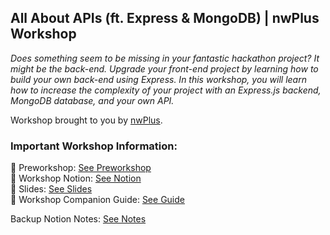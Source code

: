 ## All About APIs (ft. Express & MongoDB)  | nwPlus Workshop


_Does something seem to be missing in your fantastic hackathon project? It might be the back-end. Upgrade your front-end project by learning how to build your own back-end using Express. In this workshop, you will learn how to increase the complexity of your project with an Express.js backend, MongoDB database, and your own API._

Workshop brought to you by [nwPlus](https://www.nwplus.io/). <br/>

### Important Workshop Information: <br/>
📌 Preworkshop: [See Preworkshop](https://www.notion.so/Pre-workshop-All-About-APIs-6aff0df0ed224cd298a401e03ec39d27)<br/>
📌 Workshop Notion: [See Notion](https://www.notion.so/nwPlus-All-About-APIs-ft-Express-MongoDB-e4e91f851de647ec8c68ebe7ebf45f3f) <br/>
📌 Slides: [See Slides](https://docs.google.com/presentation/d/10ZFGPgNJgQ-pFjR_P9jxj0riDiRSboKy6sedEvJ8Ctk/edit)<br/>
📌 Workshop Companion Guide: [See Guide](https://www.notion.so/Workshop-Companion-Notes-Guide-9f3f132f0a2b4e7aad28c0dfc7b07df9)<br/>

Backup Notion Notes: [See Notes](https://www.notion.so/nwPlus-APIs-feat-Express-MongoDB-a868a0694c5a4bd49813c4b16296d11a)


